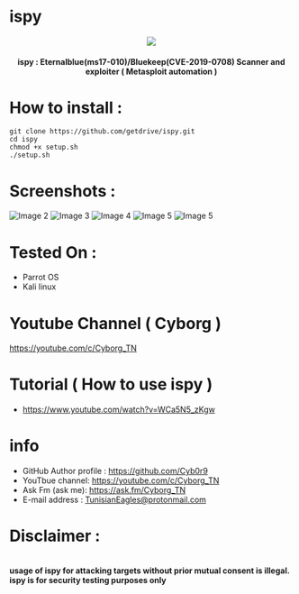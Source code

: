 # ispy 
<p align="center"><img src="https://raw.githubusercontent.com/getdrive/ispy/master/screenshot/1.jpg"></p>
<h4 align="center">
ispy : Eternalblue(ms17-010)/Bluekeep(CVE-2019-0708) Scanner and exploiter ( Metasploit automation )
</h4>

# How to install :
```
git clone https://github.com/getdrive/ispy.git
cd ispy
chmod +x setup.sh
./setup.sh
```
# Screenshots :
![Image 2](https://raw.githubusercontent.com/getdrive/ispy/master/screenshot/2.jpg)
![Image 3](https://raw.githubusercontent.com/getdrive/ispy/master/screenshot/3.jpg)
![Image 4](https://raw.githubusercontent.com/getdrive/ispy/master/screenshot/4jpg)
![Image 5](https://raw.githubusercontent.com/getdrive/ispy/master/screenshot/5.jpg)
![Image 5](https://raw.githubusercontent.com/getdrive/ispy/master/screenshot/5.jpg)

# Tested On :
* Parrot OS 
* Kali linux
# Youtube Channel ( Cyborg )
https://youtube.com/c/Cyborg_TN
# Tutorial ( How to use ispy )
* https://www.youtube.com/watch?v=WCa5N5_zKgw
# info
* GitHub Author profile : https://github.com/Cyb0r9
* YouTbue channel: https://youtube.com/c/Cyborg_TN
* Ask Fm (ask me): https://ask.fm/Cyborg_TN
* E-mail address : TunisianEagles@protonmail.com
# Disclaimer :
<br><b>usage of ispy for attacking targets without prior mutual consent is illegal.</b></br>
<b>ispy is for security testing purposes only</b>
